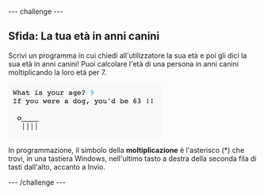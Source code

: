 --- challenge ---
## Sfida: La tua età in anni canini
Scrivi un programma in cui chiedi all'utilizzatore la sua età e poi gli dici la sua età in anni canini! Puoi calcolare l'età di una persona in anni canini moltiplicando la loro età per 7.

![screenshot](images/me-dog-years.png)

In programmazione, il simbolo della __moltiplicazione__ è l'asterisco (*) che trovi, in una tastiera Windows, nell'ultimo tasto a destra della seconda fila di tasti dall'alto, accanto a Invio.

--- /challenge ---
